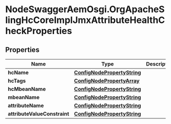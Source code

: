 # NodeSwaggerAemOsgi.OrgApacheSlingHcCoreImplJmxAttributeHealthCheckProperties

## Properties

Name | Type | Description | Notes
------------ | ------------- | ------------- | -------------
**hcName** | [**ConfigNodePropertyString**](ConfigNodePropertyString.md) |  | [optional] 
**hcTags** | [**ConfigNodePropertyArray**](ConfigNodePropertyArray.md) |  | [optional] 
**hcMbeanName** | [**ConfigNodePropertyString**](ConfigNodePropertyString.md) |  | [optional] 
**mbeanName** | [**ConfigNodePropertyString**](ConfigNodePropertyString.md) |  | [optional] 
**attributeName** | [**ConfigNodePropertyString**](ConfigNodePropertyString.md) |  | [optional] 
**attributeValueConstraint** | [**ConfigNodePropertyString**](ConfigNodePropertyString.md) |  | [optional] 


